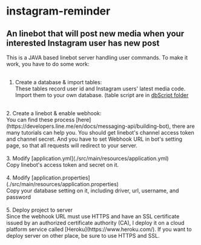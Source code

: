 # instagram-reminder
An linebot that will post new media when your interested Instagram user has new post
--------------------------------------------------------------------------------------

This is a JAVA based linebot server handling user commands. To make it work, you have to do some work:</br>
</br>
1. Create a database & import tables:</br>
These tables record user id and Instagram users' latest media code. Import them to your own database. (table script are in [dbScript folder](./src/main/webapp/dbScript)</br>
</br>
2. Create a linebot & enable webhook:</br>
You can find these process [here](https://developers.line.me/en/docs/messaging-api/building-bot), there are many tutorials can help you. 
You should get linebot's channel access token and channel secret. And you have to set Webhook URL in bot's setting page, so that all requests will redirect to your server. </br>
</br>
3. Modify [application.yml](./src/main/resources/application.yml)</br>
Copy linebot's access token and secret on it.</br>
</br>
4. Modify [application.properties](./src/main/resources/application.properties)</br>
Copy your database setting on it, including driver, url, username, and password</br>
</br>
5. Deploy project to server</br>
Since the webhook URL must use HTTPS and have an SSL certificate issued by an authorized certificate authority (CA), I deploy it on a cloud platform service called [Heroku](https://www.heroku.com/). If you want to deploy server on other place, be sure to use HTTPS and SSL.</br>
  
